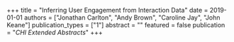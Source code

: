 +++
title = "Inferring User Engagement from Interaction Data"
date = 2019-01-01
authors = ["Jonathan Carlton", "Andy Brown", "Caroline Jay", "John Keane"]
publication_types = ["1"]
abstract = ""
featured = false
publication = "*CHI Extended Abstracts*"
+++


